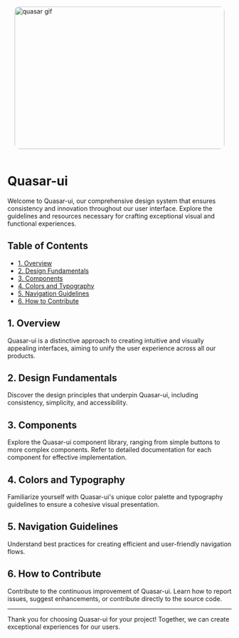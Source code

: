 <div style="padding: 16px;">
    <img src="https://media.giphy.com/media/v1.Y2lkPTc5MGI3NjExY3pjaTZyeHU0em0wYW9mcXZidzR0eHVmcmE5eTdtM2RrbzI4emFjMCZlcD12MV9pbnRlcm5hbF9naWZfYnlfaWQmY3Q9Zw/icDJYd8Zrcqa89tqHf/giphy-downsized-large.gif" alt="quasar gif" style="border-radius: 10px; width: 100%; height: 320px;">
</div>

# Quasar-ui

Welcome to Quasar-ui, our comprehensive design system that ensures consistency and innovation throughout our user interface. Explore the guidelines and resources necessary for crafting exceptional visual and functional experiences.

## Table of Contents

- [1. Overview](#1-overview)
- [2. Design Fundamentals](#2-design-fundamentals)
- [3. Components](#3-components)
- [4. Colors and Typography](#4-colors-and-typography)
- [5. Navigation Guidelines](#5-navigation-guidelines)
- [6. How to Contribute](#6-how-to-contribute)

## 1. Overview

Quasar-ui is a distinctive approach to creating intuitive and visually appealing interfaces, aiming to unify the user experience across all our products.

## 2. Design Fundamentals

Discover the design principles that underpin Quasar-ui, including consistency, simplicity, and accessibility.

## 3. Components

Explore the Quasar-ui component library, ranging from simple buttons to more complex components. Refer to detailed documentation for each component for effective implementation.

## 4. Colors and Typography

Familiarize yourself with Quasar-ui's unique color palette and typography guidelines to ensure a cohesive visual presentation.

## 5. Navigation Guidelines

Understand best practices for creating efficient and user-friendly navigation flows.

## 6. How to Contribute

Contribute to the continuous improvement of Quasar-ui. Learn how to report issues, suggest enhancements, or contribute directly to the source code.

---

Thank you for choosing Quasar-ui for your project! Together, we can create exceptional experiences for our users.
